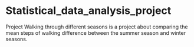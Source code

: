 # Statistical_data_analysis_project
Project Walking through different seasons is a project about comparing the mean steps of walking difference between the summer season and winter seasons.
